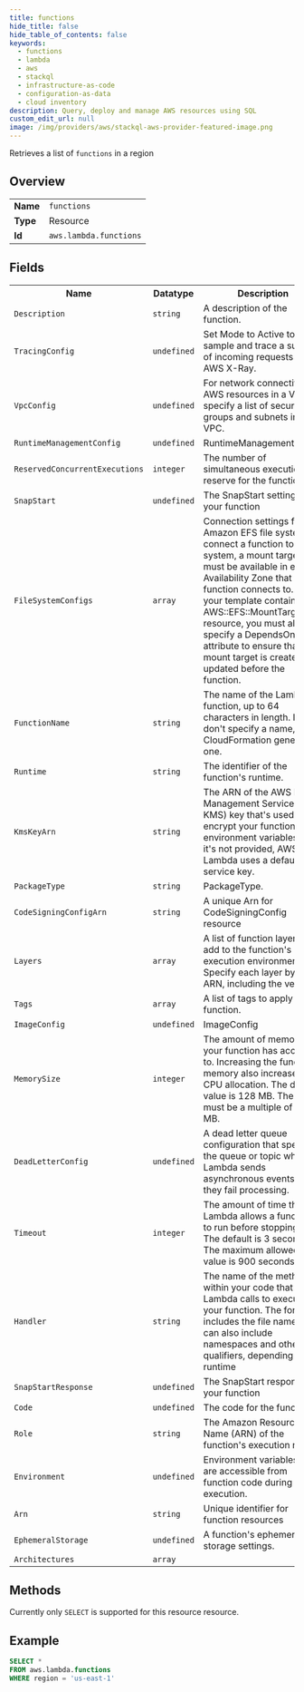 ```yaml
---
title: functions
hide_title: false
hide_table_of_contents: false
keywords:
  - functions
  - lambda
  - aws
  - stackql
  - infrastructure-as-code
  - configuration-as-data
  - cloud inventory
description: Query, deploy and manage AWS resources using SQL
custom_edit_url: null
image: /img/providers/aws/stackql-aws-provider-featured-image.png
---
```

Retrieves a list of <code>functions</code> in a region

## Overview
<table><tbody>
<tr><td><b>Name</b></td><td><code>functions</code></td></tr>
<tr><td><b>Type</b></td><td>Resource</td></tr>
<tr><td><b>Id</b></td><td><code>aws.lambda.functions</code></td></tr>
</tbody></table>

## Fields
<table><tbody>
<tr><th>Name</th><th>Datatype</th><th>Description</th></tr>
<tr><td><code>Description</code></td><td><code>string</code></td><td>A description of the function.</td></tr><tr><td><code>TracingConfig</code></td><td><code>undefined</code></td><td>Set Mode to Active to sample and trace a subset of incoming requests with AWS X-Ray.</td></tr><tr><td><code>VpcConfig</code></td><td><code>undefined</code></td><td>For network connectivity to AWS resources in a VPC, specify a list of security groups and subnets in the VPC.</td></tr><tr><td><code>RuntimeManagementConfig</code></td><td><code>undefined</code></td><td>RuntimeManagementConfig</td></tr><tr><td><code>ReservedConcurrentExecutions</code></td><td><code>integer</code></td><td>The number of simultaneous executions to reserve for the function.</td></tr><tr><td><code>SnapStart</code></td><td><code>undefined</code></td><td>The SnapStart setting of your function</td></tr><tr><td><code>FileSystemConfigs</code></td><td><code>array</code></td><td>Connection settings for an Amazon EFS file system. To connect a function to a file system, a mount target must be available in every Availability Zone that your function connects to. If your template contains an AWS::EFS::MountTarget resource, you must also specify a DependsOn attribute to ensure that the mount target is created or updated before the function.</td></tr><tr><td><code>FunctionName</code></td><td><code>string</code></td><td>The name of the Lambda function, up to 64 characters in length. If you don't specify a name, AWS CloudFormation generates one.</td></tr><tr><td><code>Runtime</code></td><td><code>string</code></td><td>The identifier of the function's runtime.</td></tr><tr><td><code>KmsKeyArn</code></td><td><code>string</code></td><td>The ARN of the AWS Key Management Service (AWS KMS) key that's used to encrypt your function's environment variables. If it's not provided, AWS Lambda uses a default service key.</td></tr><tr><td><code>PackageType</code></td><td><code>string</code></td><td>PackageType.</td></tr><tr><td><code>CodeSigningConfigArn</code></td><td><code>string</code></td><td>A unique Arn for CodeSigningConfig resource</td></tr><tr><td><code>Layers</code></td><td><code>array</code></td><td>A list of function layers to add to the function's execution environment. Specify each layer by its ARN, including the version.</td></tr><tr><td><code>Tags</code></td><td><code>array</code></td><td>A list of tags to apply to the function.</td></tr><tr><td><code>ImageConfig</code></td><td><code>undefined</code></td><td>ImageConfig</td></tr><tr><td><code>MemorySize</code></td><td><code>integer</code></td><td>The amount of memory that your function has access to. Increasing the function's memory also increases its CPU allocation. The default value is 128 MB. The value must be a multiple of 64 MB.</td></tr><tr><td><code>DeadLetterConfig</code></td><td><code>undefined</code></td><td>A dead letter queue configuration that specifies the queue or topic where Lambda sends asynchronous events when they fail processing.</td></tr><tr><td><code>Timeout</code></td><td><code>integer</code></td><td>The amount of time that Lambda allows a function to run before stopping it. The default is 3 seconds. The maximum allowed value is 900 seconds.</td></tr><tr><td><code>Handler</code></td><td><code>string</code></td><td>The name of the method within your code that Lambda calls to execute your function. The format includes the file name. It can also include namespaces and other qualifiers, depending on the runtime</td></tr><tr><td><code>SnapStartResponse</code></td><td><code>undefined</code></td><td>The SnapStart response of your function</td></tr><tr><td><code>Code</code></td><td><code>undefined</code></td><td>The code for the function.</td></tr><tr><td><code>Role</code></td><td><code>string</code></td><td>The Amazon Resource Name (ARN) of the function's execution role.</td></tr><tr><td><code>Environment</code></td><td><code>undefined</code></td><td>Environment variables that are accessible from function code during execution.</td></tr><tr><td><code>Arn</code></td><td><code>string</code></td><td>Unique identifier for function resources</td></tr><tr><td><code>EphemeralStorage</code></td><td><code>undefined</code></td><td>A function's ephemeral storage settings.</td></tr><tr><td><code>Architectures</code></td><td><code>array</code></td><td></td></tr>
</tbody></table>

## Methods
Currently only <code>SELECT</code> is supported for this resource resource.

## Example
```sql
SELECT * 
FROM aws.lambda.functions
WHERE region = 'us-east-1'
```
